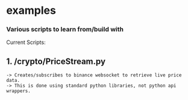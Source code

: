 # examples
### Various scripts to learn from/build with

Current Scripts:

## 1. /crypto/PriceStream.py    
    -> Creates/subscribes to binance websocket to retrieve live price data. 
    -> This is done using standard python libraries, not python api wrappers.
